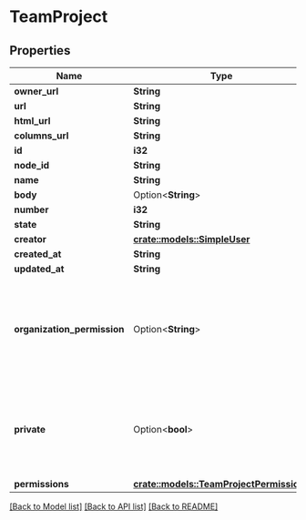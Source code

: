 # TeamProject

## Properties

Name | Type | Description | Notes
------------ | ------------- | ------------- | -------------
**owner_url** | **String** |  | 
**url** | **String** |  | 
**html_url** | **String** |  | 
**columns_url** | **String** |  | 
**id** | **i32** |  | 
**node_id** | **String** |  | 
**name** | **String** |  | 
**body** | Option<**String**> |  | 
**number** | **i32** |  | 
**state** | **String** |  | 
**creator** | [**crate::models::SimpleUser**](simple-user.md) |  | 
**created_at** | **String** |  | 
**updated_at** | **String** |  | 
**organization_permission** | Option<**String**> | The organization permission for this project. Only present when owner is an organization. | [optional]
**private** | Option<**bool**> | Whether the project is private or not. Only present when owner is an organization. | [optional]
**permissions** | [**crate::models::TeamProjectPermissions**](team_project_permissions.md) |  | 

[[Back to Model list]](../README.md#documentation-for-models) [[Back to API list]](../README.md#documentation-for-api-endpoints) [[Back to README]](../README.md)



